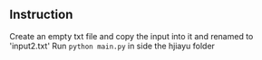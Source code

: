 ## Instruction
Create an empty txt file and copy the input into it and renamed to 'input2.txt'
Run `python main.py` in side the hjiayu folder
